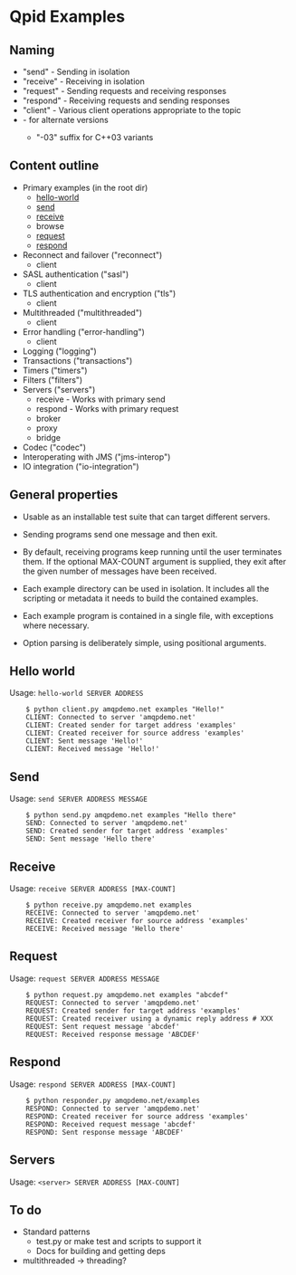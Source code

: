 # Qpid Examples

## Naming

 - "send" - Sending in isolation
 - "receive" - Receiving in isolation
 - "request" - Sending requests and receiving responses
 - "respond" - Receiving requests and sending responses
 - "client" - Various client operations appropriate to the topic
 - <name>-<variant> for alternate versions
   - "-03" suffix for C++03 variants

## Content outline

 - Primary examples (in the root dir)
   - [hello-world](#hello-world)
   - [send](#send)
   - [receive](#receive)
   - browse
   - [request](#request)
   - [respond](#respond)
 - Reconnect and failover ("reconnect")
   - client
 - SASL authentication ("sasl")
   - client
 - TLS authentication and encryption ("tls")
   - client
 - Multithreaded ("multithreaded")
   - client
 - Error handling ("error-handling")
   - client
 - Logging ("logging")
 - Transactions ("transactions")
 - Timers ("timers")
 - Filters ("filters")
 - Servers ("servers")
   - receive - Works with primary send
   - respond - Works with primary request
   - broker
   - proxy
   - bridge
 - Codec ("codec")
 - Interoperating with JMS ("jms-interop")
 - IO integration ("io-integration")

## General properties

 - Usable as an installable test suite that can target different
   servers.

 - Sending programs send one message and then exit.

 - By default, receiving programs keep running until the user
   terminates them.  If the optional MAX-COUNT argument is supplied,
   they exit after the given number of messages have been received.

 - Each example directory can be used in isolation.  It includes all
   the scripting or metadata it needs to build the contained examples.

 - Each example program is contained in a single file, with exceptions
   where necessary.

 - Option parsing is deliberately simple, using positional arguments.

## Hello world

Usage: `hello-world SERVER ADDRESS`

        $ python client.py amqpdemo.net examples "Hello!"
        CLIENT: Connected to server 'amqpdemo.net'
        CLIENT: Created sender for target address 'examples'
        CLIENT: Created receiver for source address 'examples'
        CLIENT: Sent message 'Hello!'
        CLIENT: Received message 'Hello!'

## Send

Usage: `send SERVER ADDRESS MESSAGE`

        $ python send.py amqpdemo.net examples "Hello there"
        SEND: Connected to server 'amqpdemo.net'
        SEND: Created sender for target address 'examples'
        SEND: Sent message 'Hello there'

## Receive

Usage: `receive SERVER ADDRESS [MAX-COUNT]`

        $ python receive.py amqpdemo.net examples
        RECEIVE: Connected to server 'amqpdemo.net'
        RECEIVE: Created receiver for source address 'examples'
        RECEIVE: Received message 'Hello there'

## Request

Usage: `request SERVER ADDRESS MESSAGE`

        $ python request.py amqpdemo.net examples "abcdef"
        REQUEST: Connected to server 'amqpdemo.net'
        REQUEST: Created sender for target address 'examples'
        REQUEST: Created receiver using a dynamic reply address # XXX
        REQUEST: Sent request message 'abcdef'
        REQUEST: Received response message 'ABCDEF'

## Respond

Usage: `respond SERVER ADDRESS [MAX-COUNT]`

        $ python responder.py amqpdemo.net/examples
        RESPOND: Connected to server 'amqpdemo.net'
        RESPOND: Created receiver for source address 'examples'
        RESPOND: Received request message 'abcdef'
        RESPOND: Sent response message 'ABCDEF'

## Servers

Usage: `<server> SERVER ADDRESS [MAX-COUNT]`

## To do

 - Standard patterns
   - test.py or make test and scripts to support it
   - Docs for building and getting deps
 - multithreaded -> threading?